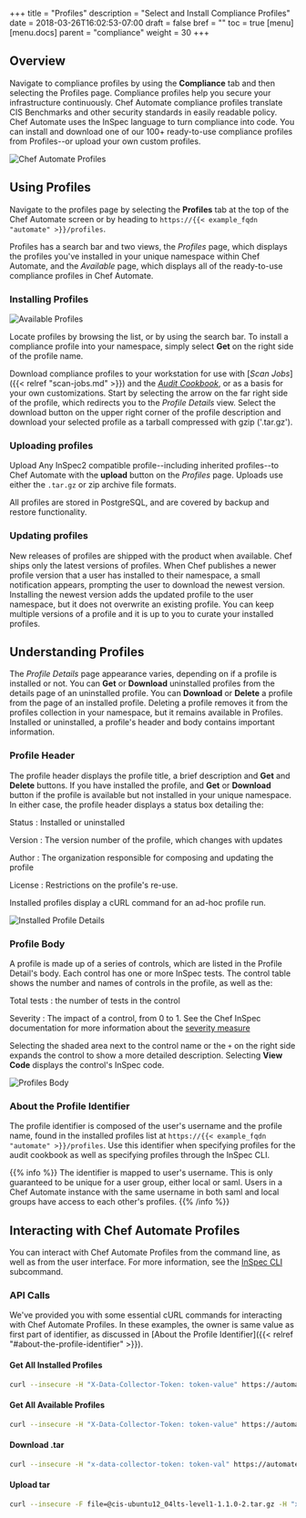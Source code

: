 +++
title = "Profiles"
description = "Select and Install Compliance Profiles"
date = 2018-03-26T16:02:53-07:00
draft = false
bref = ""
toc = true
[menu]
  [menu.docs]
    parent = "compliance"
    weight = 30
+++

## Overview

Navigate to compliance profiles by using the **Compliance** tab and then selecting the Profiles page.
Compliance profiles help you secure your infrastructure continuously.
Chef Automate compliance profiles translate CIS Benchmarks and other security standards in easily readable policy.
Chef Automate uses the InSpec language to turn compliance into code.
You can install and download one of our 100+ ready-to-use compliance profiles from Profiles--or upload your own custom profiles.

![Chef Automate Profiles](/images/docs/asset-store-installed.png)

## Using Profiles

Navigate to the profiles page by selecting the **Profiles** tab at the top of the Chef Automate screen or by heading to `https://{{< example_fqdn "automate" >}}/profiles`.

Profiles has a search bar and two views, the _Profiles_ page, which displays the profiles you've installed
in your unique namespace within Chef Automate,
and the _Available_ page, which displays all of the ready-to-use compliance profiles in Chef Automate.

### Installing Profiles

![Available Profiles](/images/docs/asset-store-profiles.png)

Locate profiles by browsing the list, or by using the search bar.
To install a compliance profile into your namespace, simply select **Get** on the right side of the profile name.

Download compliance profiles to your workstation for use with [_Scan Jobs_]({{< relref "scan-jobs.md" >}}) and the [_Audit Cookbook_](https://github.com/chef-cookbooks/audit/blob/master/README.md), or as a basis for your own customizations. Start by selecting the arrow on the far right side of the profile, which redirects you to the _Profile Details_ view. Select the download button on the upper right corner of the profile description and download your selected profile as a tarball compressed with gzip ('.tar.gz').

### Uploading profiles

Upload Any InSpec2 compatible profile--including inherited profiles--to Chef Automate with the **upload** button on the _Profiles_ page.
Uploads use either the `.tar.gz` or zip archive file formats.

All profiles are stored in PostgreSQL, and are covered by backup and restore functionality.

### Updating profiles

New releases of profiles are shipped with the product when available.
Chef ships only the latest versions of profiles.
When Chef publishes a newer profile version that a user has installed to their namespace,
a small notification appears, prompting the user to download the newest version.
Installing the newest version adds the updated profile to the user namespace,
but it does not overwrite an existing profile.
You can keep multiple versions of a profile and it is up to you to curate your installed profiles.

## Understanding Profiles

The _Profile Details_ page appearance varies, depending on if a profile is installed or not.
You can **Get** or **Download** uninstalled profiles from the details page of an uninstalled profile.
You can **Download** or **Delete** a profile from the page of an installed profile.
Deleting a profile removes it from the profiles collection in your namespace, but it remains available in Profiles.
Installed or uninstalled, a profile's header and body contains important information.

### Profile Header

The profile header displays the profile title, a brief description and **Get** and **Delete** buttons.
If you have installed the profile, and **Get** or **Download** button if the profile is available but not installed in your unique namespace.
In either case, the profile header displays a status box detailing the:

Status
: Installed or uninstalled

Version
: The version number of the profile, which changes with updates

Author
: The organization responsible for composing and updating the profile

License
: Restrictions on the profile's re-use.

Installed profiles display a cURL command for an ad-hoc profile run.

![Installed Profile Details](/images/docs/asset-store-details-installed.png)

### Profile Body

A profile is made up of a series of controls, which are listed in the Profile Detail's body.
Each control has one or more InSpec tests.
The control table shows the number and names of controls in the profile, as well as the:

Total tests
: the number of tests in the control

Severity
: The impact of a control, from 0 to 1.
  See the Chef InSpec documentation for more information about the [severity measure](https://www.inspec.io/docs/reference/dsl_inspec#syntax)

Selecting the shaded area next to the control name or the `+` on the right side expands the control to show a more detailed description.
Selecting **View Code** displays the control's InSpec code.

![Profiles Body](/images/docs/profile-detail-body.png)

### About the Profile Identifier

The profile identifier is composed of the user's username and the profile name, found in the installed profiles list at `https://{{< example_fqdn "automate" >}}/profiles`.
Use this identifier when specifying profiles for the audit cookbook as well as specifying profiles through the InSpec CLI.

{{% info %}}
The identifier is mapped to user's username.
This is only guaranteed to be unique for a user group, either local or saml.
Users in a Chef Automate instance with the same username in both saml and local groups have access to each other's profiles.
{{% /info %}}

## Interacting with Chef Automate Profiles

You can interact with Chef Automate Profiles from the command line, as well as from the user interface.
For more information, see the [InSpec CLI](https://www.inspec.io/docs/reference/cli/) subcommand.

### API Calls

We've provided you with some essential cURL commands for interacting with Chef Automate Profiles.
In these examples, the owner is same value as first part of identifier, as discussed in [About the Profile Identifier]({{< relref "#about-the-profile-identifier" >}}).

#### Get All Installed Profiles

```bash
curl --insecure -H "X-Data-Collector-Token: token-value" https://automate.example.com/api/v0/compliance/profiles/search -d '{"owner": "test"}'
```

#### Get All Available Profiles

```bash
curl --insecure -H "X-Data-Collector-Token: token-value" https://automate.example.com/api/v0/compliance/profiles/search -d '{}'
```

#### Download .tar

```bash
curl --insecure -H "x-data-collector-token: token-val" https://automate.example.com/api/v0/compliance/profiles/tar -d '{"name":"cis-aix-5.3-6.1-level1","owner":"admin","version":"1.1.0-3"}'
```

#### Upload tar

```bash
curl --insecure -F file=@cis-ubuntu12_04lts-level1-1.1.0-2.tar.gz -H "x-data-collector-token: token-val"  https://automate.example.com/api/v0/compliance/profiles?owner=admin
```
